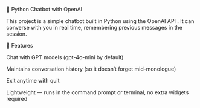🤖 Python Chatbot with OpenAI

This project is a simple chatbot built in Python using the OpenAI API
.
It can converse with you in real time, remembering previous messages in the session.

🚀 Features

Chat with GPT models (gpt-4o-mini by default)

Maintains conversation history (so it doesn’t forget mid-monologue)

Exit anytime with quit

Lightweight — runs in the command prompt or terminal, no extra widgets required
